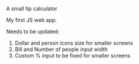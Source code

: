 A small tip calculator 


My first JS web app.

Needs to be updated:

1. Dollar and person icons size for smaller screens
2. Bill and Number of people input width
3. Custom % input to be fixed for smaller screens 



